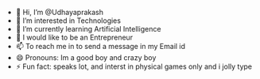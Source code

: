 - 👋 Hi, I’m @Udhayaprakash
- 👀 I’m interested in Technologies 
- 🌱 I’m currently learning Artificial Intelligence 
- 💞️ I would like to be an Entrepreneur 
- 📫 To reach me in to send a message in my Email id
- 😄 Pronouns: Im a good boy and crazy boy 
- ⚡ Fun fact: speaks lot, and interst in physical games only and i jolly type

<!---
Romanudhaya/Romanudhaya is a ✨ special ✨ repository because its `README.md` (this file) appears on your GitHub profile.
You can click the Preview link to take a look at your changes.
--->

